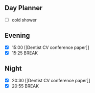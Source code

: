 ## Day Planner
- [ ] cold shower
## Evening
- [x] 15:00 [[Dentist CV conference paper]]
- [x] 15:25 BREAK
## Night
- [x] 20:30 [[Dentist CV conference paper]]
- [x] 20:55 BREAK
